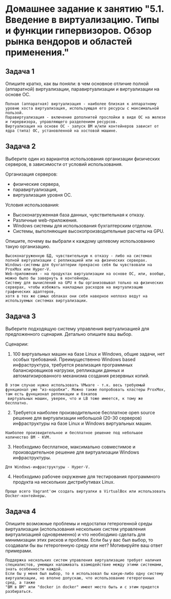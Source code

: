 
# Домашнее задание к занятию "5.1. Введение в виртуализацию. Типы и функции гипервизоров. Обзор рынка вендоров и областей применения."


## Задача 1

Опишите кратко, как вы поняли: в чем основное отличие полной (аппаратной) виртуализации, паравиртуализации и виртуализации на основе ОС.

```
Полная (аппаратная) виртуализация - наиболее близкая к аппаратному уровню хоста виртуализация, использующая его ресурсы с максимальной пользой.
Паравиртуализация - включение дополнитей прослойки в виде ОС на железе и гирервизора, управляющего разделением ресурсов.
Виртуализация на основе ОС - запуск ВМ и/или контейнеров зависит от ядра (типа) ОС, установленной на хостовой машине.
```

## Задача 2

Выберите один из вариантов использования организации физических серверов, в зависимости от условий использования.

Организация серверов:
- физические сервера,
- паравиртуализация,
- виртуализация уровня ОС.

Условия использования:
- Высоконагруженная база данных, чувствительная к отказу.
- Различные web-приложения.
- Windows системы для использования бухгалтерским отделом.
- Системы, выполняющие высокопроизводительные расчеты на GPU.

Опишите, почему вы выбрали к каждому целевому использованию такую организацию.

```
Высоконагруженную БД, чувствительную к отказу - либо на системах полной виртуализации с репликацией или на физических серверах.
Windows-системы для бухгалтерии прекрасно себя бы чувствовали на ProxMox или Hyper-V.
Web-приложения - на продуктах виртуализации на основе ОС, или, вообще, можно было бы завернуть в контейнеры.
Систему для вычислений на GPU я бы организовывал только на физических серверах, чтобы избежать накладных расходов на виртуализацию графических адаптеров,
хотя в тех же самых облаках они себя наверное неплохо ведут на используемых системах виртуализации.
```

## Задача 3

Выберите подходящую систему управления виртуализацией для предложенного сценария. Детально опишите ваш выбор.

Сценарии:

1. 100 виртуальных машин на базе Linux и Windows, общие задачи, нет особых требований. Преимущественно Windows based инфраструктура, требуется реализация программных балансировщиков нагрузки, репликации данных и автоматизированного механизма создания резервных копий.
```
В этом случае нужно использовать VMware - т.к. весь требуемый функционал уже "из-коробки". Можно также попробовать кластеры ProxMox, там есть функционал репликации и бэкапов
 виртуальных машин, уверен, что и LB тоже имеется, к тому же бесплатно. 
```
2. Требуется наиболее производительное бесплатное open source решение для виртуализации небольшой (20-30 серверов) инфраструктуры на базе Linux и Windows виртуальных машин.
```
Наиболее произвидительное и бесплатное решение под небольшое количество ВМ - KVM.
```
3. Необходимо бесплатное, максимально совместимое и производительное решение для виртуализации Windows инфраструктуры.
```
Для Windows-инфраструктуры - Hyper-V.
```
4. Необходимо рабочее окружение для тестирования программного продукта на нескольких дистрибутивах Linux.
```
Проще всего Vagrant'ом создать виртуалки в VirtualBox или использовать Docker-контейнеры.
```

## Задача 4

Опишите возможные проблемы и недостатки гетерогенной среды виртуализации (использования нескольких систем управления виртуализацией одновременно) и что необходимо сделать для минимизации этих рисков и проблем. Если бы у вас был выбор, то создавали бы вы гетерогенную среду или нет? Мотивируйте ваш ответ примерами.
```
Поддержка нескольких систем управления виртуализацие требует наличия специалистов, умеющих налаживать взамодействие между этими системами, знать особенности каждой.
Если бы у меня был выбор, то я использовал бы какую-либо одну систему виртуализации, но вполне допускаю, что использование гетерогенных сред, а также
"ВМ в ВМ" или "docker in docker" имеет место быть и с этим придется разбираться.
```

